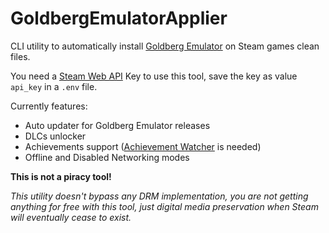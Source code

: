 # GoldbergEmulatorApplier
CLI utility to automatically install [Goldberg Emulator](https://gitlab.com/Mr_Goldberg/goldberg_emulator) on Steam games clean files.

You need a [Steam Web API](https://steamcommunity.com/dev) Key to use this tool, save the key as value `api_key` in a `.env` file.

Currently features:
- Auto updater for Goldberg Emulator releases
- DLCs unlocker
- Achievements support ([Achievement Watcher](https://github.com/xan105/Achievement-Watcher) is needed)
- Offline and Disabled Networking modes

**This is not a piracy tool!**

*This utility doesn't bypass any DRM implementation, you are not getting anything for free with this tool, just digital media preservation when Steam will eventually cease to exist.*
